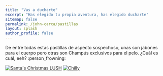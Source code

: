 ```yaml
---
title: "Vas a ducharte"
excerpt: "Has elegido tu propia aventura, has elegido ducharte"
sitemap: false
permalink: /john-carca/pastillas
layout: splash
author_profile: false
---
```


De entre todas estas pastillas de aspecto sospechoso, unas son jabones para el cuerpo pero otras son Champús exclusivos para el pelo. ¿Cuál es cuál, eeh? :person_frowning:

 [![Santa's Christmas LUSH](https://pbs.twimg.com/media/DRZjLH6WsAAZO2Y.jpg:small)](/john-carca/lush)
 [![Chilly](https://pbs.twimg.com/media/DRZj24iWsAAlTXb.jpg:small)](/john-carca/chilly)
